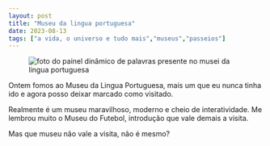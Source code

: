 ```yaml
---
layout: post
title: "Museu da lingua portuguesa"
date: 2023-08-13
tags: ["a vida, o universo e tudo mais","museus","passeios"]
---
```

<figure class="gallery">
            <img src="{{ site.baseurl }}/assets/fotos/2023/08/20230812_114426.jpg" alt="foto do painel dinâmico de palavras presente no musei da lingua portuguesa" title="Painel de palavras">
</figure>
Ontem fomos ao Museu da Lingua Portuguesa, mais um que eu nunca tinha ido e agora posso deixar marcado como visitado.  

Realmente é um museu maravilhoso, moderno e cheio de interatividade. Me lembrou muito o Museu do Futebol, introdução que vale demais a visita.  

Mas que museu não vale a visita, não é mesmo?